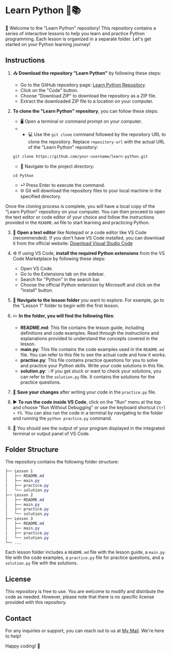 # **Learn Python** 🐍📚

🐍 Welcome to the "Learn Python" repository! This repository contains a series of interactive lessons to help you learn and practice Python programming. Each lesson is organized in a separate folder. Let's get started on your Python learning journey!

## **Instructions**

1. 📥 **Download the repository "Learn Python"** by following these steps:

   - Go to the GitHub repository page: [Learn Python Repository](https://github.com/parthadeori/learn-python).
   - Click on the "Code" button.
   - Choose "Download ZIP" to download the repository as a ZIP file.
   - Extract the downloaded ZIP file to a location on your computer.
  
2. **To clone the "Learn Python" repository**, you can follow these steps:

   - 🖥️ Open a terminal or command prompt on your computer.
   - - 💻 Use the `git clone` command followed by the repository URL to clone the repository. Replace `repository-url` with the actual URL of the "Learn Python" repository:

   ```bash
   git clone https://github.com/your-username/learn-python.git
   ```
   
   - 📂 Navigate to the project directory:
     
   ```
   cd Python
   ```

   - ⏎ Press Enter to execute the command.
   - 🌐 Git will download the repository files to your local machine in the specified directory.

Once the cloning process is complete, you will have a local copy of the "Learn Python" repository on your computer. You can then proceed to open the text editor or code editor of your choice and follow the instructions provided in the `README.md` file to start learning and practicing Python.

3. 📝 **Open a text editor** like Notepad or a code editor like VS Code (recommended). If you don't have VS Code installed, you can download it from the official website: [Download Visual Studio Code](https://code.visualstudio.com)

4. ⚙️ If using VS Code, **install the required Python extensions** from the VS Code Marketplace by following these steps:

   - Open VS Code.
   - Go to the Extensions tab on the sidebar.
   - Search for "Python" in the search bar.
   - Choose the official Python extension by Microsoft and click on the "Install" button.

5. 📂 **Navigate to the lesson folder** you want to explore. For example, go to the "Lesson 1" folder to begin with the first lesson.

6. ✏️ **In the folder, you will find the following files**:

   - **README.md**: This file contains the lesson guide, including definitions and code examples. Read through the instructions and explanations provided to understand the concepts covered in the lesson.
   - **main.py**: This file contains the code examples used in the `README.md` file. You can refer to this file to see the actual code and how it works.
   - **practise.py**: This file contains practice questions for you to solve and practice your Python skills. Write your code solutions in this file.
   - **solution.py**: 💡If you get stuck or want to check your solutions, you can refer to the `solution.py` file. It contains the solutions for the practice questions.

7. 💾 **Save your changes** after writing your code in the `practice.py` file.

8. ▶️ **To run the code inside VS Code**, click on the "Run" menu at the top and choose "Run Without Debugging" or use the keyboard shortcut `Ctrl + F5`. You can also run the code in a terminal by navigating to the folder and running the `python practice.py` command.

9. 🎉 You should see the output of your program displayed in the integrated terminal or output panel of VS Code.

<!-- ## **Code Playground**

For an interactive experience and to see the actual code in action, you can visit the code playground for each lesson. The code playground links are provided in the `README.md` file of each lesson folder.

Feel free to explore the code playgrounds to further enhance your understanding of Python concepts. -->

## **Folder Structure**

The repository contains the following folder structure:

```css
├── Lesson 1
│   ├── README.md
│   ├── main.py
│   ├── practice.py
│   └── solution.py
├── Lesson 2
│   ├── README.md
│   ├── main.py
│   ├── practice.py
│   └── solution.py
├── Lesson 3
│   ├── README.md
│   ├── main.py
│   ├── practice.py
│   └── solution.py
└── ...
```

Each lesson folder includes a `README.md` file with the lesson guide, a `main.py` file with the code examples, a `practice.py` file for practice questions, and a `solution.py` file with the solutions.

## **License**

This repository is free to use. You are welcome to modify and distribute the code as needed. However, please note that there is no specific license provided with this repository.

## Contact

For any inquiries or support, you can reach out to us at [My Mail](mailto:parthadeori76@gmail.com). We're here to help!

Happy coding! 🚀
